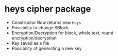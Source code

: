 # heys cipher package

* Constructor *New* returns new `Heys`
* Possibility to change SBlock
* Encryption/Decryption for block, whole text, round encryption/decryption
* Key saved as a file
* Possibility of generating a new key